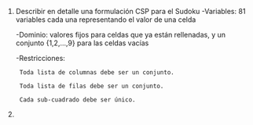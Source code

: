 1. Describir en detalle una formulación CSP para el Sudoku
    -Variables: 81 variables cada una representando el valor de una celda
    
    -Dominio: valores fijos para celdas que ya están rellenadas, y un conjunto {1,2,…,9} para las celdas vacías
    
    -Restricciones: 

        Toda lista de columnas debe ser un conjunto.
      
        Toda lista de filas debe ser un conjunto.
      
        Cada sub-cuadrado debe ser único. 
3. 


    
